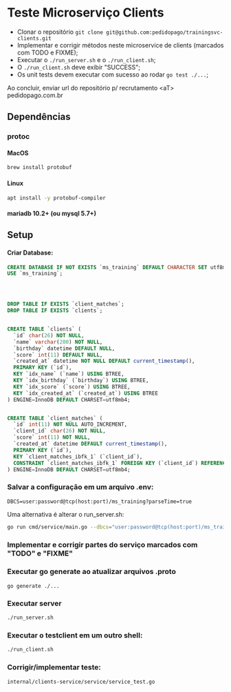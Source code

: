 # Teste Microserviço Clients

* Clonar o repositório `git clone git@github.com:pedidopago/trainingsvc-clients.git`
* Implementar e corrigir métodos neste microservice de clients (marcados com TODO e FIXME);
* Executar o `./run_server.sh` e o `./run_client.sh`;
* O `./run_client.sh` deve exibir "SUCCESS";
* Os unit tests devem executar com sucesso ao rodar `go test ./...`;

Ao concluir, enviar url do repositório p/ recrutamento \<aT\> pedidopago.com.br

## Dependências

### protoc
#### MacOS
```sh
brew install protobuf
```
#### Linux
```sh
apt install -y protobuf-compiler
```

#### mariadb 10.2+ (ou mysql 5.7+)

## Setup

#### Criar Database:
```sql
CREATE DATABASE IF NOT EXISTS `ms_training` DEFAULT CHARACTER SET utf8mb4 DEFAULT COLLATE utf8mb4_general_ci;
USE `ms_training`;




DROP TABLE IF EXISTS `client_matches`;
DROP TABLE IF EXISTS `clients`;


CREATE TABLE `clients` (
  `id` char(26) NOT NULL,
  `name` varchar(200) NOT NULL,
  `birthday` datetime DEFAULT NULL,
  `score` int(11) DEFAULT NULL,
  `created_at` datetime NOT NULL DEFAULT current_timestamp(),
  PRIMARY KEY (`id`),
  KEY `idx_name` (`name`) USING BTREE,
  KEY `idx_birthday` (`birthday`) USING BTREE,
  KEY `idx_score` (`score`) USING BTREE,
  KEY `idx_created_at` (`created_at`) USING BTREE
) ENGINE=InnoDB DEFAULT CHARSET=utf8mb4;


CREATE TABLE `client_matches` (
  `id` int(11) NOT NULL AUTO_INCREMENT,
  `client_id` char(26) NOT NULL,
  `score` int(11) NOT NULL,
  `created_at` datetime DEFAULT current_timestamp(),
  PRIMARY KEY (`id`),
  KEY `client_matches_ibfk_1` (`client_id`),
  CONSTRAINT `client_matches_ibfk_1` FOREIGN KEY (`client_id`) REFERENCES `clients` (`id`) ON DELETE CASCADE ON UPDATE CASCADE
) ENGINE=InnoDB DEFAULT CHARSET=utf8mb4;
```
### Salvar a configuração em um arquivo .env:
```
DBCS=user:password@tcp(host:port)/ms_training?parseTime=true
```
Uma alternativa é alterar o run_server.sh:
```sh
go run cmd/service/main.go --dbcs="user:password@tcp(host:port)/ms_training?parseTime=true"
```

### Implementar e corrigir partes do serviço marcados com "TODO" e "FIXME"

### Executar go generate ao atualizar arquivos .proto
`go generate ./...`

### Executar server
```sh
./run_server.sh
```

### Executar o testclient em um outro shell:
```sh
./run_client.sh
```

### Corrigir/implementar teste:
`internal/clients-service/service/service_test.go`
